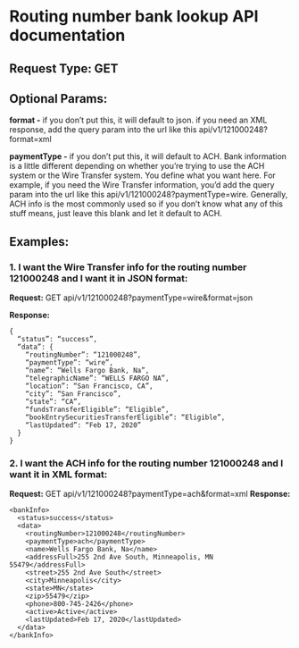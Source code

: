 # Routing number bank lookup API documentation

## Request Type: GET

## Optional Params:

**format -** if you don’t put this, it will default to json. if you need an XML response, add the query param into the url like this api/v1/121000248?format=xml

**paymentType -** if you don’t put this, it will default to ACH. Bank information is a little different depending on whether you’re trying to use the ACH system or the Wire Transfer system. You define what you want here. For example, if you need the Wire Transfer information, you’d add the query param into the url like this api/v1/121000248?paymentType=wire. Generally, ACH info is the most commonly used so if you don’t know what any of this stuff means, just leave this blank and let it default to ACH.

## Examples:

### 1. I want the Wire Transfer info for the routing number 121000248 and I want it in JSON format:

**Request:** GET api/v1/121000248?paymentType=wire&format=json

**Response:**
```
{
  “status”: “success”,
  “data”: {
    “routingNumber”: “121000248”,
    “paymentType”: “wire”,
    “name”: “Wells Fargo Bank, Na”,
    “telegraphicName”: “WELLS FARGO NA”,
    “location”: “San Francisco, CA”,
    “city”: “San Francisco”,
    “state”: “CA”,
    “fundsTransferEligible”: “Eligible”,
    “bookEntrySecuritiesTransferEligible”: “Eligible”,
    “lastUpdated”: “Feb 17, 2020”
  }
}
```

### 2. I want the ACH info for the routing number 121000248 and I want it in XML format:

**Request:** GET api/v1/121000248?paymentType=ach&format=xml
**Response:**
```
<bankInfo>
  <status>success</status>
  <data>
    <routingNumber>121000248</routingNumber>
    <paymentType>ach</paymentType>
    <name>Wells Fargo Bank, Na</name>
    <addressFull>255 2nd Ave South, Minneapolis, MN 55479</addressFull>
    <street>255 2nd Ave South</street>
    <city>Minneapolis</city>
    <state>MN</state>
    <zip>55479</zip>
    <phone>800-745-2426</phone>
    <active>Active</active>
    <lastUpdated>Feb 17, 2020</lastUpdated>
  </data>
</bankInfo>
```
